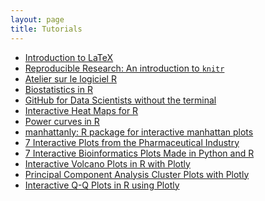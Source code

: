 ```yaml
---
layout: page
title: Tutorials
---
```


<!--## Contents
{:.no_toc}

* Will be replaced with the ToC, excluding the "Contents" header
{:toc}-->

* [Introduction to LaTeX](http://www.slideshare.net/sahirbhatnagar/introduction-to-latex-45455707)
* [Reproducible Research: An introduction to `knitr`](https://github.com/sahirbhatnagar/knitr-tutorial)
* [Atelier sur le logiciel R](https://github.com/sahirbhatnagar/atelier-R-GERAD)
* [Biostatistics in R](http://sahirbhatnagar.com/biosR/)
* [GitHub for Data Scientists without the terminal](http://sahirbhatnagar.com/git4ds/)
* [Interactive Heat Maps for R](http://moderndata.plot.ly/interactive-heat-maps-for-r/)
* [Power curves in R](http://moderndata.plot.ly/power-curves-r-plotly-ggplot2/)
* [manhattanly: R package for interactive manhattan plots](http://moderndata.plot.ly/manhattanly-r-package-for-interactive-manhattan-plots/)
* [7 Interactive Plots from the Pharmaceutical Industry](http://moderndata.plot.ly/pharmaceutical-survival-interactive/)
* [7 Interactive Bioinformatics Plots Made in Python and R](http://moderndata.plot.ly/bioinformatics-plots-made-in-python-and-r/)
* [Interactive Volcano Plots in R with Plotly](http://moderndata.plot.ly/interactive-volcano-plots-r-plotly/)
* [Principal Component Analysis Cluster Plots with Plotly](http://moderndata.plot.ly/principal-component-analysis-cluster-plotly/)
* [Interactive Q-Q Plots in R using Plotly](http://moderndata.plot.ly/interactive-qq-plots-r-plotly/)

<!--<p class="message">
  Hey there! This page is included as an example. Feel free to customize it for your own use upon downloading. Carry on!
</p>

In the novel, *The Strange Case of Dr. Jeykll and Mr. Hyde*, Mr. Poole is Dr. Jekyll's virtuous and loyal butler. Similarly, Poole is an upstanding and effective butler that helps you build Jekyll themes. It's made by [@mdo](https://twitter.com/mdo).

There are currently two themes built on Poole:

* [Hyde](http://hyde.getpoole.com)
* [Lanyon](http://lanyon.getpoole.com)

Learn more and contribute on [GitHub](https://github.com/poole).

## Setup

Some fun facts about the setup of this project include:

* Built for [Jekyll](http://jekyllrb.com)
* Developed on GitHub and hosted for free on [GitHub Pages](https://pages.github.com)
* Coded with [Sublime Text 2](http://sublimetext.com), an amazing code editor
* Designed and developed while listening to music like [Blood Bros Trilogy](https://soundcloud.com/maddecent/sets/blood-bros-series)

Have questions or suggestions? Feel free to [open an issue on GitHub](https://github.com/poole/issues/new) or [ask me on Twitter](https://twitter.com/mdo).

Thanks for reading!
-->
